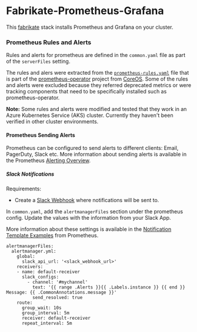 # Fabrikate-Prometheus-Grafana

This [fabrikate](http://github.com/microsoft/fabrikate) stack installs Prometheus and Grafana on your cluster.

### Prometheus Rules and Alerts

Rules and alerts for prometheus are defined in the `common.yaml` file as part of the `serverFiles` setting.

The rules and alers were extracted from the [`prometheus-rules.yaml`](https://github.com/coreos/prometheus-operator/blob/011588800c45beb9e421936b547b15a4bc88e134/contrib/kube-prometheus/manifests/prometheus-rules.yaml) file that is part of the [prometheus-operator](https://github.com/coreos/prometheus-operator) project from [CoreOS](https://coreos.com/). Some of the rules and alerts were excluded because they referred deprecated metrics or were tracking components that need to be specifically installed such as prometheus-operator.

**Note:** Some rules and alerts were modified and tested that they work in an Azure Kubernetes Service (AKS) cluster. Currently they haven't been verified in other cluster environments.

#### Prometheus Sending Alerts

Prometheus can be configured to send alerts to different clients: Email, PagerDuty, Slack etc. More information about sending alerts is available in the Prometheus [Alerting Overview](https://prometheus.io/docs/alerting/overview/).

##### Slack Notifications

Requirements:

- Create a [Slack Webhook](https://api.slack.com/incoming-webhooks) where notifications will be sent to.

In `common.yaml`, add the `alertmanagerFiles` section under the prometheus config. Update the values with the information from your Slack App.

More information about these settings is available in the [Notification Template Examples](https://prometheus.io/docs/alerting/notification_examples/) from Prometheus.

```
alertmanagerFiles:
  alertmanager.yml:
    global:
      slack_api_url: '<slack_webhook_url>'
    receivers:
    - name: default-receiver
      slack_configs:
        - channel: '#mychannel'
          text: '{{ range .Alerts }}{{ .Labels.instance }} {{ end }} Message: {{ .CommonAnnotations.message }}'
          send_resolved: true
    route:
      group_wait: 10s
      group_interval: 5m
      receiver: default-receiver
      repeat_interval: 5m
```

